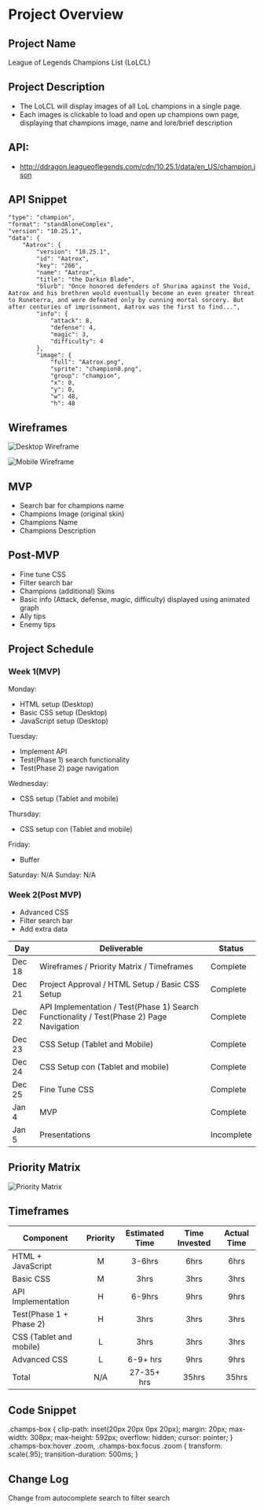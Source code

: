 
# Project Overview

## Project Name
League of Legends Champions List (LoLCL)

## Project Description
- The LoLCL will display images of all LoL champions in a single page. 
- Each images is clickable to load and open up champions own page, displaying that champions image, name and lore/brief description

## API:
- http://ddragon.leagueoflegends.com/cdn/10.25.1/data/en_US/champion.json

## API Snippet

    "type": "champion",
    "format": "standAloneComplex",
    "version": "10.25.1",
    "data": {
        "Aatrox": {
            "version": "10.25.1",
            "id": "Aatrox",
            "key": "266",
            "name": "Aatrox",
            "title": "the Darkin Blade",
            "blurb": "Once honored defenders of Shurima against the Void, Aatrox and his brethren would eventually become an even greater threat to Runeterra, and were defeated only by cunning mortal sorcery. But after centuries of imprisonment, Aatrox was the first to find...",
            "info": {
                "attack": 8,
                "defense": 4,
                "magic": 3,
                "difficulty": 4
            },
            "image": {
                "full": "Aatrox.png",
                "sprite": "champion0.png",
                "group": "champion",
                "x": 0,
                "y": 0,
                "w": 48,
                "h": 48
## Wireframes

![Desktop Wireframe](https://i.imgur.com/EgfkKBV.png)

![Mobile Wireframe](https://i.imgur.com/MTaC9Z8.png)

## MVP
- Search bar for champions name
- Champions Image (original skin)
- Champions Name
- Champions Description

## Post-MVP
- Fine tune CSS
- Filter search bar
- Champions (additional) Skins 
- Basic info (Attack, defense, magic, difficulty) displayed using animated graph
- Ally tips
- Enemy tips

## Project Schedule

### Week 1(MVP)

Monday: 
- HTML setup (Desktop)
- Basic CSS setup (Desktop)
- JavaScript setup (Desktop)

Tuesday: 
- Implement API 
- Test(Phase 1) search functionality
- Test(Phase 2) page navigation

Wednesday:
- CSS setup (Tablet and mobile)

Thursday:
- CSS setup con (Tablet and mobile)

Friday:
- Buffer

Saturday: N/A
Sunday: N/A

### Week 2(Post MVP)
- Advanced CSS
- Filter search bar
- Add extra data

|  Day | Deliverable | Status
|---|---| ---|
|Dec 18| Wireframes / Priority Matrix / Timeframes | Complete
|Dec 21| Project Approval / HTML Setup / Basic CSS Setup | Complete
|Dec 22| API Implementation / Test(Phase 1) Search Functionality / Test(Phase 2) Page Navigation | Complete
|Dec 23| CSS Setup (Tablet and Mobile) | Complete
|Dec 24| CSS Setup con (Tablet and mobile) | Complete
|Dec 25| Fine Tune CSS | Complete
|Jan 4| MVP | Complete
|Jan 5| Presentations | Incomplete

## Priority Matrix

![Priority Matrix](https://i.imgur.com/OfOKV3E.png)

## Timeframes

| Component | Priority | Estimated Time | Time Invested | Actual Time |
| --- | :---: |  :---: | :---: | :---: |
| HTML + JavaScript | M | 3-6hrs| 6hrs | 6hrs |
| Basic CSS | M | 3hrs| 3hrs | 3hrs |
| API Implementation | H | 6-9hrs| 9hrs | 9hrs |
| Test(Phase 1 + Phase 2) | H | 3hrs| 3hrs | 3hrs |
| CSS (Tablet and mobile) | L | 3hrs| 3hrs | 3hrs |
| Advanced CSS | L | 6-9+ hrs| 9hrs | 9hrs |
| Total | N/A | 27-35+ hrs| 35hrs | 35hrs |


## Code Snippet

.champs-box {
    clip-path: inset(20px 20px 0px 20px);
    margin: 20px;
    max-width: 308px;
    max-height: 592px;
    overflow: hidden;
    cursor: pointer;
}
.champs-box:hover .zoom,
.champs-box:focus .zoom {
    transform: scale(.95);
    transition-duration: 500ms;
}
## Change Log

Change from autocomplete search to filter search
